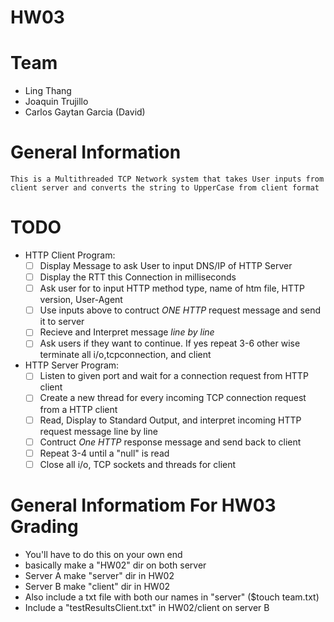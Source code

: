 # HW03 

# Team 
* Ling Thang 
* Joaquin Trujillo 
* Carlos Gaytan Garcia (David)

# General Information 
    This is a Multithreaded TCP Network system that takes User inputs from client server and converts the string to UpperCase from client format

# TODO 
* HTTP Client Program:
    - [ ] Display Message to ask User to input DNS/IP of HTTP Server 
    - [ ] Display the RTT this Connection in milliseconds 
    - [ ] Ask user for to input HTTP method type, name of htm file, HTTP version, User-Agent 
    - [ ] Use inputs above to contruct *ONE HTTP* request message and send it to server 
    - [ ] Recieve and Interpret message *line by line* 
    - [ ] Ask users if they want to continue. If yes repeat 3-6 other wise terminate all i/o,tcpconnection, and client 
* HTTP Server Program:
    - [ ] Listen to given port and wait for a connection request from HTTP client 
    - [ ] Create a new thread for every incoming TCP connection request from a HTTP client 
    - [ ] Read, Display to Standard Output, and interpret incoming HTTP request message line by line 
    - [ ] Contruct *One HTTP* response message and send back to client 
    - [ ] Repeat 3-4 until a "null" is read
    - [ ] Close all i/o, TCP sockets and threads for client

# General Informatiom For HW03 Grading 
* You'll have to do this on your own end
* basically make a "HW02" dir on both server 
* Server A make "server" dir in HW02 
* Server B make "client" dir in HW02 
* Also include a txt file with both our names in "server" ($touch team.txt)
* Include a "testResultsClient.txt" in HW02/client on server B
